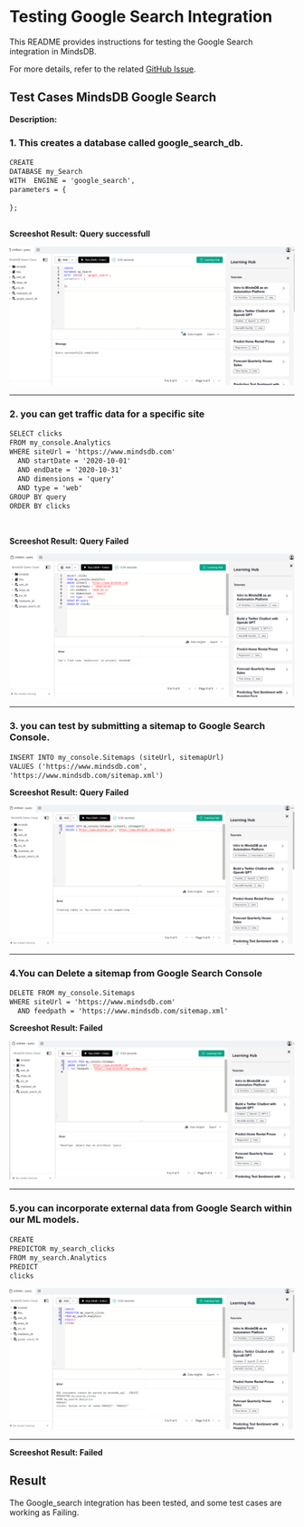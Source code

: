 # Testing Google Search Integration

This README provides instructions for testing the Google Search integration in MindsDB.

For more details, refer to the related [GitHub Issue](https://github.com/mindsdb/mindsdb/issues/8118).

## Test Cases MindsDB Google Search

**Description:**
### 1. This creates a database called google_search_db. 

```
CREATE
DATABASE my_Search
WITH  ENGINE = 'google_search',
parameters = {
    
};    


```
**Screeshot Result: Query successfull**

![test_1](assets/Screenshot_1.png)

-----

### 2. you can get traffic data for a specific site

```
SELECT clicks
FROM my_console.Analytics
WHERE siteUrl = 'https://www.mindsdb.com'
  AND startDate = '2020-10-01'
  AND endDate = '2020-10-31'
  AND dimensions = 'query'
  AND type = 'web'
GROUP BY query
ORDER BY clicks
   


```
**Screeshot Result: Query Failed**

![test_2](assets/Screenshot_3.png)

-----

### 3. you can  test by submitting a sitemap to Google Search Console.

```
INSERT INTO my_console.Sitemaps (siteUrl, sitemapUrl)
VALUES ('https://www.mindsdb.com', 'https://www.mindsdb.com/sitemap.xml')

```
**Screeshot Result: Query Failed**

![test_3](assets/Screenshot_2.png)

-----

### 4.You can Delete a sitemap from Google Search Console

```
DELETE FROM my_console.Sitemaps
WHERE siteUrl = 'https://www.mindsdb.com'
  AND feedpath = 'https://www.mindsdb.com/sitemap.xml'

```

**Screeshot Result:  Failed**

![test_4](assets/Screenshot_4.png)

-----

### 5.you can incorporate external data from Google Search within our ML models.

```
CREATE
PREDICTOR my_search_clicks
FROM my_search.Analytics
PREDICT
clicks

```
![test_5](assets/Screenshot_5.png)

-----

**Screeshot Result:  Failed**

## Result
The Google_search integration has been  tested, and some test cases are working as Failing.
